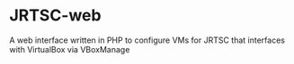 JRTSC-web
=========

A web interface written in PHP to configure VMs for JRTSC that interfaces with VirtualBox via VBoxManage

